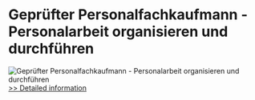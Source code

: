 # Geprüfter Personalfachkaufmann - Personalarbeit organisieren und durchführen
![Geprüfter Personalfachkaufmann - Personalarbeit organisieren und durchführen](https://mycommerce.akamaized.net/api/pimages/P300452395/BIG/300452395.JPG)
[>> Detailed information](https://secure.shareit.com/shareit/product.html?productid=300452395&affiliateid=200057808)